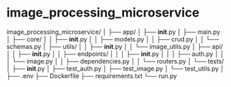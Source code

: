 # image_processing_microservice




image_processing_microservice/
│
├── app/
│   ├── __init__.py
│   ├── main.py               
│   ├── core/
│   │   ├── __init__.py
│   │   ├── models.py
│   │   ├── crud.py
│   │   └── schemas.py
│   ├── utils/
│   │   ├── __init__.py
│   │   └── image_utils.py
│   ├── api/
│   │   ├── __init__.py
│   │   ├── endpoints/
│   │   │   ├── __init__.py
│   │   │   ├── auth.py
│   │   │   └── image.py
│   │   ├── dependencies.py
│   │   └── routers.py
│   └── tests/
│       ├── __init__.py
│       ├── test_auth.py
│       ├── test_image.py
│       └── test_utils.py
│
├── .env
├── Dockerfile
├── requirements.txt
└── run.py
